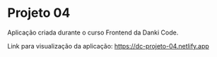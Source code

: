 # Projeto 04
 
Aplicação criada durante o curso Frontend da Danki Code.

Link para visualização da aplicação: https://dc-projeto-04.netlify.app
